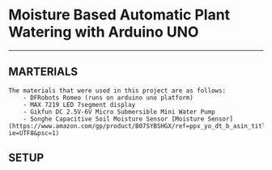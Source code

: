 # Moisture Based Automatic Plant Watering with Arduino UNO
---

## MARTERIALS

    The materials that were used in this project are as follows:
        - DFRobots Romeo (runs on arduino uno platform)
        - MAX 7219 LED 7segment display
        - Gikfun DC 2.5V-6V Micro Submersible Mini Water Pump
        - Songhe Capacitive Soil Moisture Sensor [Moisture Sensor](https://www.amazon.com/gp/product/B07SYBSHGX/ref=ppx_yo_dt_b_asin_title_o00_s00?ie=UTF8&psc=1)
## SETUP